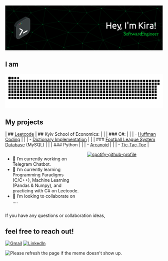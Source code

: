 ![Header](https://github.com/kzholtikova/kzholtikova/blob/main/src/github-header-img.png)
<h2>I am</h2>
<!-- Briefly introduce yourself here. Mention your areas of expertise, interests, and what drives you in your programming journey. -->

![Contribution](https://github.com/kzholtikova/kzholtikova/blob/output/github-contribution-grid-snake.svg)

## My projects
| ## [Leetcode](https://github.com/kzholtikova/leetcode-solutions) | ## Kyiv School of Economics: |
| | ### C#: |
| | - [Huffman Coding](https://github.com/kzholtikova/huffman-coding-ivelmakina-kzholtikova) |
| | - [Dictionary Implementation](https://github.com/kzholtikova/dictionary-ivelmakina-kzholtikova) |
| | ### [Football League System Database](https://github.com/kzholtikova/football-league-database) (MySQL) |
| | ### Python |
| | - [Arcanoid](https://github.com/kzholtikova/arcanoid) |
| | - [Tic-Tac-Toe](https://github.com/kzholtikova/tic-tac-toe-kzholtikova-ivelmakina) |


<div style="display: flex; justify-content: space-between;">
    <div style="width: 48%;">
        <ul>
            <li>🤫 I’m currently working on Telegram Chatbot.</li>
            <li>🌱 I’m currently learning Programming Paradigms (C/C++), Machine Learning (Pandas & Numpy), and practicing with C# on Leetcode.</li>
            <li>👯 I’m looking to collaborate on ....</li>
        </ul>
    </div>
    <div style="width: 48%;">
        <a href="https://github.com/kittinan/spotify-github-profile">
            <img src="https://spotify-github-profile.vercel.app/api/view?uid=31j23tthlqfsqyhawqrip26vzrte&cover_image=true&theme=default&show_offline=false&background_color=121212&interchange=false&bar_color_cover=false" alt="spotify-github-profile">
        </a>
    </div>
</div>

If you have any questions or collaboration ideas, <h2>feel free to reach out!</h2> <a href="mailto:kzholtikova@kse.org.ua"><img src="https://e1.pngegg.com/pngimages/500/986/png-clipart-logo-google-e-mail-gmail-g-suite-logiciel-informatique-compte-google-adresse-de-rebond-google-drive.png" alt="Gmail" width="30"></a> <a href="https://www.linkedin.com/in/kzholtikova/"><img src="https://th.bing.com/th/id/R.6e154f80072e0f134105ec35599d74a6?rik=FuCTxBaCafJosQ&riu=http%3a%2f%2fwww.vhv.rs%2ffile%2fmax%2f9%2f98181_linkedin-transparent-png.png&ehk=AxP4h6bKnUWcGTor4PVhnQB%2bpJFGmEiu6wwfCXRXJYI%3d&risl=&pid=ImgRaw&r=0" alt="LinkedIn" width="30"></a>

<img src='https://random-memer-production-792a.up.railway.app/' title="Meme" alt="Please refresh the page if the meme doesn't show up.">
